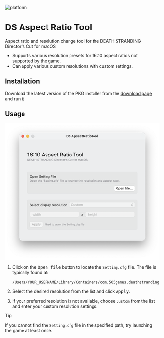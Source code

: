 
![platform](https://img.shields.io/badge/platform-macOS-blue)
# DS Aspect Ratio Tool
Aspect ratio and resolution change tool for the DEATH STRANDING Director's Cut for macOS
 - Supports various resolution presets for 16:10 aspect ratios not supported by the game.
 - Can apply various custom resolutions with custom settings.

## Installation
Download the latest version of the PKG installer from the [download page](link-to-download-page) and run it


## Usage
![DS Aspect Ratio Tool](Asset/app_image.png)
 1. Click on the <kbd>Open file</kbd> button to locate the `Setting.cfg` file. The file is typically found at:
    
    
    ```sh
    /Users/YOUR_USERNAME/Library/Containers/com.505games.deathstranding/Data/Setting.cfg
    ```    
 1. Select the desired resolution from the list and click <kbd>Apply</kbd>.
 1. If your preferred resolution is not available, choose `Custom` from the list and enter your custom resolution settings.

>[!TIP]
> If you cannot find the `Setting.cfg` file in the specified path, try launching the game at least once.


